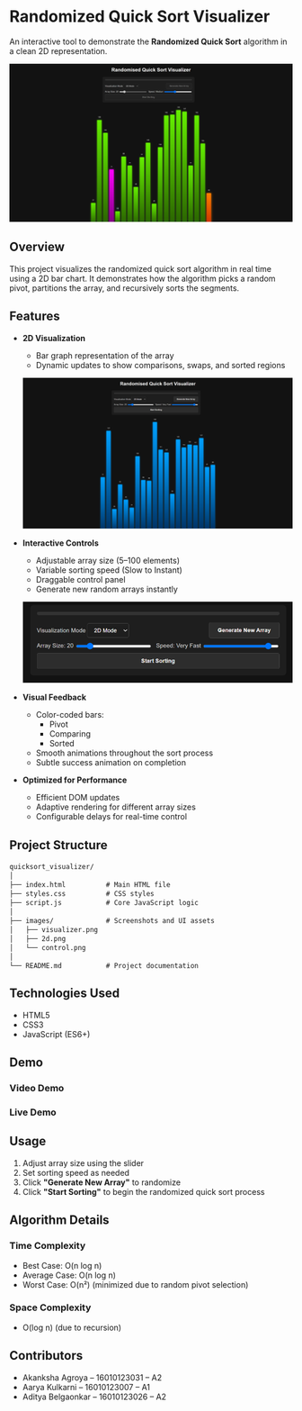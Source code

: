 # Randomized Quick Sort Visualizer

An interactive tool to demonstrate the **Randomized Quick Sort** algorithm in a clean 2D representation.

![Main Interface](images/visualizer.png)

## Overview

This project visualizes the randomized quick sort algorithm in real time using a 2D bar chart. It demonstrates how the algorithm picks a random pivot, partitions the array, and recursively sorts the segments.

## Features

- **2D Visualization**
  - Bar graph representation of the array
  - Dynamic updates to show comparisons, swaps, and sorted regions

  ![2D Mode](images/2d.png)

- **Interactive Controls**
  - Adjustable array size (5–100 elements)  
  - Variable sorting speed (Slow to Instant)  
  - Draggable control panel  
  - Generate new random arrays instantly  

  ![Control Panel](images/control.png)

- **Visual Feedback**
  - Color-coded bars:
    - Pivot
    - Comparing
    - Sorted
  - Smooth animations throughout the sort process  
  - Subtle success animation on completion  

- **Optimized for Performance**
  - Efficient DOM updates  
  - Adaptive rendering for different array sizes  
  - Configurable delays for real-time control  

## Project Structure

```
quicksort_visualizer/
│
├── index.html          # Main HTML file
├── styles.css          # CSS styles
├── script.js           # Core JavaScript logic
│
├── images/             # Screenshots and UI assets
│   ├── visualizer.png
│   ├── 2d.png
│   └── control.png
│
└── README.md           # Project documentation
```

## Technologies Used

- HTML5  
- CSS3  
- JavaScript (ES6+)

## Demo

### Video Demo  

### Live Demo  

## Usage

1. Adjust array size using the slider  
2. Set sorting speed as needed  
3. Click **"Generate New Array"** to randomize  
4. Click **"Start Sorting"** to begin the randomized quick sort process  

## Algorithm Details

### Time Complexity
- Best Case: O(n log n)  
- Average Case: O(n log n)  
- Worst Case: O(n²) (minimized due to random pivot selection)

### Space Complexity
- O(log n) (due to recursion)

## Contributors

- Akanksha Agroya – 16010123031 – A2  
- Aarya Kulkarni – 16010123007 – A1  
- Aditya Belgaonkar – 16010123026 – A2  
